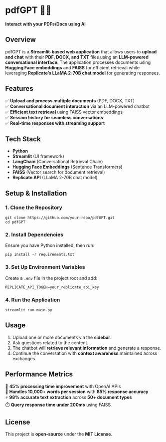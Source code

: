 # pdfGPT 📄🤖

**Interact with your PDFs/Docs using AI**

## Overview

pdfGPT is a **Streamlit-based web application** that allows users to **upload and chat** with their **PDF, DOCX, and TXT** files using an **LLM-powered conversational interface**. The application processes documents using **Hugging Face embeddings** and **FAISS** for efficient retrieval while leveraging **Replicate’s LLaMA 2-70B chat model** for generating responses.

## Features

✅ **Upload and process multiple documents** (PDF, DOCX, TXT)  
✅ **Conversational document interaction** via an LLM-powered chatbot  
✅ **Efficient text retrieval** using FAISS vector embeddings  
✅ **Session history for seamless conversations**  
✅ **Real-time responses with streaming support**

## Tech Stack

*   **Python**
*   **Streamlit** (UI framework)
*   **LangChain** (Conversational Retrieval Chain)
*   **Hugging Face Embeddings** (Sentence Transformers)
*   **FAISS** (Vector search for document retrieval)
*   **Replicate API** (LLaMA 2-70B chat model)

## Setup & Installation

### 1\. Clone the Repository

    git clone https://github.com/your-repo/pdfGPT.git
    cd pdfGPT
    

### 2\. Install Dependencies

Ensure you have Python installed, then run:

    pip install -r requirements.txt
    

### 3\. Set Up Environment Variables

Create a `.env` file in the project root and add:

    REPLICATE_API_TOKEN=your_replicate_api_key
    

### 4\. Run the Application

    streamlit run main.py
    

## Usage

1.  Upload one or more documents via the **sidebar**.
2.  Ask questions related to the content.
3.  The chatbot will **retrieve relevant information** and generate a response.
4.  Continue the conversation with **context awareness** maintained across exchanges.

## Performance Metrics

🚀 **45% processing time improvement** with OpenAI APIs  
📄 **Handles 10,000+ words per session** with **85% response accuracy**  
⚡ **98% accurate text extraction** across **50+ document types**  
⏱️ **Query response time under 200ms** using FAISS

## License

This project is **open-source** under the **MIT License**.

